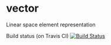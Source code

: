 # vector
Linear space element representation

Build status (on Travis CI) [![Build Status](https://travis-ci.org/coolhunter1994/Vector.svg?branch=master)](https://travis-ci.org/coolhunter1994/Vector)

